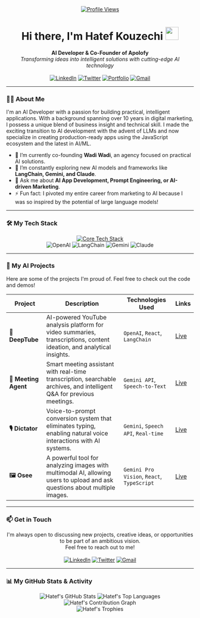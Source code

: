<div align="center">
  <!-- 🖼️ TODO: Add a banner image here! (e.g., 1280x400px) -->
  <a href="https://github.com/happydreammmer">
    <img src="https://komarev.com/ghpvc/?username=happydreammmer&label=Profile%20Views&color=blueviolet&style=flat-square" alt="Profile Views"/>
  </a>
  <h1 align="center">Hi there, I'm Hatef Kouzechi <img src="https://media.giphy.com/media/hvRJCLFzcasrR4ia7z/giphy.gif" width="35"></h1>
  <strong>AI Developer & Co-Founder of Apolofy</strong><br/>
  <em>Transforming ideas into intelligent solutions with cutting-edge AI technology</em>
</div>

<br>

<div align="center">
  <a href="https://www.linkedin.com/in/hkouzechi/"><img src="https://img.shields.io/badge/LinkedIn-0077B5?style=for-the-badge&logo=linkedin&logoColor=white" alt="LinkedIn"></a>
  <a href="https://x.com/hatef_apolofy"><img src="https://img.shields.io/badge/Twitter-1DA1F2?style=for-the-badge&logo=twitter&logoColor=white" alt="Twitter"></a>
  <a href="https://happydreammmer.github.io/public/"><img src="https://img.shields.io/badge/Portfolio-478248?style=for-the-badge&logo=About.me&logoColor=white" alt="Portfolio"></a>
  <a href="mailto:h.kouzechi@gmail.com"><img src="https://img.shields.io/badge/Gmail-D14836?style=for-the-badge&logo=gmail&logoColor=white" alt="Gmail"></a>
</div>

---

### 👨‍💻 About Me

I'm an AI Developer with a passion for building practical, intelligent applications. With a background spanning over 10 years in digital marketing, I possess a unique blend of business insight and technical skill. I made the exciting transition to AI development with the advent of LLMs and now specialize in creating production-ready apps using the JavaScript ecosystem and the latest in AI/ML.

- 🔭 I’m currently co-founding **Wadi Wadi**, an agency focused on practical AI solutions.
- 🌱 I’m constantly exploring new AI models and frameworks like **LangChain, Gemini, and Claude**.
- 💬 Ask me about **AI App Development, Prompt Engineering, or AI-driven Marketing**.
- ⚡ Fun fact: I pivoted my entire career from marketing to AI because I was so inspired by the potential of large language models!

---

### 🛠️ My Tech Stack

<p align="center">
  <a href="https://skillicons.dev">
    <img src="https://skillicons.dev/icons?i=js,ts,react,nodejs,mongodb,docker" alt="Core Tech Stack"/>
  </a>
  <br>
  <img src="https://img.shields.io/badge/OpenAI-412991?style=for-the-badge&logo=openai&logoColor=white" alt="OpenAI">
  <img src="https://img.shields.io/badge/LangChain-00865D?style=for-the-badge" alt="LangChain">
  <img src="https://img.shields.io/badge/Google%20Gemini-8e44ad?style=for-the-badge" alt="Gemini">
  <img src="https://img.shields.io/badge/Claude-d97757?style=for-the-badge" alt="Claude">
</p>

---

### 🚀 My AI Projects

Here are some of the projects I'm proud of. Feel free to check out the code and demos!

| Project                                     | Description                                                                                                                   | Technologies Used                               | Links                                     |
| ------------------------------------------- | ----------------------------------------------------------------------------------------------------------------------------- | ----------------------------------------------- | ----------------------------------------- |
| **🎥 DeepTube**                             | AI-powered YouTube analysis platform for video summaries, transcriptions, content ideation, and analytical insights.          | `OpenAI`, `React`, `LangChain`                  | [Live](https://happydreammmer.github.io/public/deeptube) |
| **🤝 Meeting Agent**                        | Smart meeting assistant with real-time transcription, searchable archives, and intelligent Q&A for previous meetings.          | `Gemini API`, `Speech-to-Text`     | [Live](https://happydreammmer.github.io/public/meeting-agent) |
| **🎙️ Dictator**                             | Voice-to-prompt conversion system that eliminates typing, enabling natural voice interactions with AI systems.                  | `Gemini`, `Speech API`, `Real-time`             | [Live](https://happydreammmer.github.io/public/dictator) |
| **🖼️ Osee**                                 | A powerful tool for analyzing images with multimodal AI, allowing users to upload and ask questions about multiple images.    | `Gemini Pro Vision`, `React`, `TypeScript`      | [Live](https://happydreammmer.github.io/public/osee) |

---

### 📫 Get in Touch

<p align="center">
  I'm always open to discussing new projects, creative ideas, or opportunities to be part of an ambitious vision. <br/> Feel free to reach out to me!
  <br/><br/>
  <a href="https://www.linkedin.com/in/hkouzechi/"><img src="https://img.shields.io/badge/LinkedIn-0077B5?style=for-the-badge&logo=linkedin&logoColor=white" alt="LinkedIn"></a>
  <a href="https://x.com/hatef_apolofy"><img src="https://img.shields.io/badge/Twitter-1DA1F2?style=for-the-badge&logo=twitter&logoColor=white" alt="Twitter"></a>
  <a href="mailto:h.kouzechi@gmail.com"><img src="https://img.shields.io/badge/Gmail-D14836?style=for-the-badge&logo=gmail&logoColor=white" alt="Gmail"></a>
</p>

---

### 📊 My GitHub Stats & Activity

<p align="center">
  <img src="https://github-readme-stats.vercel.app/api?username=happydreammmer&show_icons=true&theme=tokyonight&hide_border=true&count_private=true" alt="Hatef's GitHub Stats">
  <img src="https://github-readme-stats.vercel.app/api/top-langs/?username=happydreammmer&layout=compact&theme=tokyonight&hide_border=true&count_private=true" alt="Hatef's Top Languages">
  <br>
  <img src="https://github-readme-activity-graph.vercel.app/graph?username=happydreammmer&theme=tokyo-night&hide_border=true" alt="Hatef's Contribution Graph"/>
  <br>
  <img src="https://github-profile-trophy.vercel.app/?username=happydreammmer&theme=tokyonight&row=1&column=7&no-frame=true&no-bg=true" alt="Hatef's Trophies"/>
</p>
